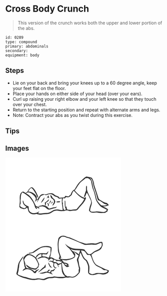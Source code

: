 # Cross Body Crunch
> This version of the crunch works both the upper and lower portion of the abs.

``` 
id: 0289 
type: compound 
primary: abdominals 
secondary:  
equipment: body 
``` 

## Steps

 - Lie on your back and bring your knees up to a 60 degree angle, keep your feet flat on the floor.
 - Place your hands on either side of your head (over your ears).
 - Curl up raising your right elbow and your left knee so that they touch over your chest.
 - Return to the starting position and repeat with alternate arms and legs.
 - Note: Contract your abs as you twist during this exercise.

## Tips


## Images

<svg width="275pt" height="212" viewBox="0 0 275 159" xmlns="http://www.w3.org/2000/svg"><g fill="#FFF"><path d="M0 0h275v159H0V0m178.1 56.16c-6.14 5.13-9.54 12.54-13.78 19.14-5.01 2.12-7.75 7.41-9.29 12.37-2.26.65-3.31 2.82-5.02 4.21-2.66-.04-5.24-.74-7.84-1.22-.64 1.14-1.19 2.33-1.91 3.41-4 .42-8.02.62-12.01 1.06-.74-.9-1.44-1.83-2.11-2.78-2.27-.99-4.65-1.71-6.94-2.66-2.58-1.5-4.39-4.21-7.36-5.02-5.1-.72-10.26.29-14.9 2.43-4.05-.09-8.5-1.78-12.15.69-4.6 3.11-5.72 9.31-10.52 12.25.36-2.66.57-5.36.07-8.02-4.29-6.96-11.97-11.35-20.13-11.71 2.04-3.25 3.96-6.93 7.64-8.59 4.42 3.15 6.71 8.12 9.68 12.48 2.31 3.69 3.16 8.29 6.41 11.37-.06-2.08-.36-4.17-1.24-6.08-2.8-6.48-5.91-13.12-11.2-17.97-1.15-1.19-2.93-1.19-4.47-1.17-3.51 2.75-6.77 6.01-8.44 10.22-1.63.98-3.19 2.05-4.72 3.16-1.94-1.07-3.6-3.09-5.91-3.2-3.59.91-6.03 4.2-6.79 7.69-1.86 5.46-.45 11.21-.92 16.82.01 3.86-1.25 7.71-.79 11.55 1.43 3.41 5.58 3.73 8.63 4.88 3.62 1.37 7.01-1.03 9.68-3.2 2.34 3.44 1.95 8.01 4.64 11.25 4.09 5.1 11.68 5.51 17.51 3.71 4.52 1.34 9.27 2.75 13.98 1.49 6.2-1.57 13.03.3 18.84-2.88 4.15-1.93 7.54-5.59 12.31-5.97 5.85-1.63 11.55 2.39 17.39.43 1.53.34 3.12.53 4.54-.31 2.41-1.31 5.21-.71 7.84-.77 4.06 2.79 8.75.08 13.17.24 2.48-.23 5.21.47 7.46-.91 2.38-.88 3.49-3.25 5.01-5.09 6.24-7.3 13.86-13.97 16.91-23.4-.37-.74-1.11-2.22-1.47-2.96-.52.73-1.04 1.46-1.57 2.19a25.82 25.82 0 0 1-3.57-1.09l-.6-.31c-8.03-3.41-14.14-9.71-19.74-16.19 4.17-4.18 6.31-9.83 10.07-14.34 3.78-6.26 10.61-9.54 15.7-14.55 1.89-.11 3.81-.61 5.71-.26 3.02 1.29 5.54 3.6 7.34 6.33 1.33 6.24 2.09 12.67 4.07 18.75 4.02 8.12 5.23 17.2 7.51 25.88 2.21 6.11 6.9 10.81 10.76 15.9 4.43 3.74 10.27 5.17 15.12 8.25-.79 2.95-3.77 4.63-6.59 5.1-6.71.51-13.36-1.94-20.07-.92-3.18.56-6.42.4-9.63.42-1.07-.79-2.48-1.26-3.21-2.41-.28-6.81 4.05-12.81 4.01-19.57-1.64-11.23-9.82-20.24-11.69-31.4-.45-2.88 1.46-6.62-1.54-8.58-.73 3.74-.88 7.56-.56 11.35-2.1 4.92-3.04 10.26-5.32 15.12 1.08-.04 2.14-.24 3.19-.51 1.05-2.93 2.43-5.72 3.36-8.69.35.07 1.03.22 1.38.3 3.13 5.14 5.44 10.7 8.14 16.06 1.82 3.46 1.68 7.82-.06 11.27-1.92 4.35-2.7 9.09-3.75 13.7.81 2.21 2.84 3.75 4.79 4.93 5.55 2.02 11.38-.95 16.97.62 4.61 1.01 9.35.69 14.03.71 3.39 0 5.74-2.78 8.55-4.25-.37-1.62-.3-3.19 1.36-4.12-3.71-2.99-8.07-4.92-12.26-7.1 4.78-.28 9.77-.78 13.93-3.38-.64-.52-1.28-1.03-1.93-1.53-1.02-1.88-2.57-3.36-4.77-3.64-5.16-1.05-9.43-4.16-13.94-6.66-2.22-1.34-4.09-3.42-4.66-6-2.97-10.07-6.47-19.98-9.72-29.96-.4-5.97-2.29-11.65-5.5-16.7-4.01-1.73-8.36-2.15-12.56-3.18-5.92 2.31-9.75 7.63-14.55 11.52z"/><path d="M200.08 48.18c5.05.86 6.5 6.5 7.7 10.74.79 9.67 5.29 18.43 7.82 27.69 1.45 4.8 1.93 9.94 4.41 14.39 4.65.81 8.46 3.89 12.18 6.59 2.5 2.58 6.22 2.83 9.54 3.53-4.32 3.27-9.89 2.92-14.83 1.55-3.63-4.49-8.35-8.32-10.33-13.92-1.72-5.81-2.51-11.88-4.57-17.59-1.44-4.3-3.49-8.43-4.16-12.95-1.49-7-1.44-15.3-7.76-20.03zM162.4 78.33c7.22 7.58 14.31 16.27 24.74 19.41-2.73 7.72-8.89 13.28-13.95 19.44-1.6 1.72-2.87 3.74-4.63 5.3-3.49.25-7.01.28-10.43 1.1-3.47.89-6.96-.34-10.46-.16-.54-.69-1.07-1.39-1.59-2.09-.23-.84-.7-2.52-.94-3.35l.12-2.28c-.57.24-1.72.73-2.29.97-.78-4.75-.33-9.57-.82-14.35-.36-.07-1.08-.22-1.43-.29.49 7.04-.89 14.65 3.4 20.88-1.51.43-3.02.87-4.53 1.32-.88-2.01-2.41-3.89-2.4-6.17.12-3.85-1.83-7.62-.11-11.39-.39-.06-1.17-.19-1.56-.25-.14-3.5.22-6.97 1.18-10.35 1.43.17 2.85.41 4.29.42 1.27-.72 1.98-2.07 2.92-3.14 3.03.57 6.72 1.25 9.13-1.21 1.82-1.82 4.61-3.07 5.07-5.85.53-3.07 2.23-5.69 4.29-7.96zM49.09 84.4c3.91-3.64 9.63-2.01 13.39 1 3.81 2.79 7.62 6.04 9.46 10.51 1.4 3.19-1.1 6.07-2.03 8.98 1.16-1.04 2.26-2.14 3.34-3.27 1.19-.51 3.57-1.53 4.77-2.04-1.36 1.98-2.5 4.12-2.94 6.51 3.68-4.57 5.4-10.4 9.12-14.94 2.49-2.07 5.86-2.49 8.73-3.82 4.12 3.6 8.46-1.46 13.01-.77 4.26-.53 7.5 2.47 10.67 4.77 2.89 1.49 6.65 1.47 8.83 4.22 2.11 2.98 6.07.98 9.05 1.1-1.66 9.08.94 18.15 1.77 27.17-4.42 1.36-8.73-1.08-13.18-.96-3.87.21-7.98.65-11.23 2.96-4.16 2.77-8.7 5.45-13.89 5.3-6.84-.31-13.58 2.49-20.36.58 1.03-1.57 2.05-3.14 3.04-4.73-4.6 3.91-10.84 5.42-16.76 4.35-2.29-1.4-5.32-2.11-6.52-4.77-2.23-3.2-1.8-7.23-2.19-10.91-3.43-1.17-6.8-2.81-9.45-5.33-2.04-2.61-2.5-6.05-3.74-9.05-1.46 2.17-.32 4.68.38 6.89 1.18 3.81 4.71 6.07 7.69 8.39-1.61 1.21-2.99 3.18-5.12 3.38-4.21-1.22-10.03-2.26-10.29-7.74 3.82-4.03 0-9.31 1.86-13.85.29-5.49-.06-11.73 3.95-16.09 6.22 2.84 11.5 7.35 16.88 11.5 5.3 6.24 10.3 13.15 12.36 21.21.73 3.02 2.28 6.51 5.86 6.76-.63-1.62-1.32-3.21-2.02-4.8 2.17 1.32 4.17 3.58 6.9 3.45l.42-1.56c-2.22-2.33-5.36-3.07-8.21-4.28-4.06-7.8-7.6-16.11-13.73-22.58-2.62-3.28-6.48-5.12-9.82-7.54m57.51 4.75c.79 2.7 1.01 6.21 3.75 7.75 1.9 1.29 4.39 2.49 4.7 5.06 2.04 4.56-3.15 7.65-3.2 11.99 3.47-2.26 5.67-5.86 6.73-9.81-.65-1.85-1.38-3.68-2.16-5.48-2.09-1.55-4.57-2.98-5.43-5.6-.7-2.04-2-4-4.39-3.91m-9.03 8.1c1.02-1.04 2.05-2.08 3.09-3.1 1.05.82 2.12 1.62 3.21 2.39-.48-2.47-1.01-4.94-1.67-7.38-1.74 2.58-2.89 5.5-4.63 8.09m-12.89 10.23c3.72-3.58 8.04-7.79 8.16-13.31-3.18 4.1-6.69 8.24-8.16 13.31m18.58-8.84c-2.92 3.16-6.08 6.1-9.85 8.23.95 2.21.93 4.55.44 6.87-2.24-.47-4.55-1.51-6.85-.73-3.13.9-6.72.84-9.32 3.05 4.48.73 9.03-1.58 13.38.19 4.88.61 7.1 6.1 11.85 6.93 5.28-.09 9.89-3.23 15.12-3.57 2.18.07 3.22-2.01 4.32-3.52-1.43.48-2.73 1.44-4.27 1.57-4.94-.03-9.38 2.52-14.25 3.07-1.78-1.46-3.55-2.97-4.95-4.81-1.46-.71-2.95-1.37-4.46-1.99 2-1.8 2.05-4.44 1.96-6.92 2.77-2.04 7.58-4.29 6.88-8.37m.59 10.85c2.04-1.82 3.23-4.3 4.59-6.62l-1.19-1.39c-1.3 2.59-2.59 5.21-3.4 8.01m16.66-4.48c1.4.6 2.86 1.36 4.45 1.01 1.93-.37 4.87.29 5.21-2.35-3.27-.14-6.69-.26-9.66 1.34m-12.23 4.34c1.2-.82 2.37-1.67 3.54-2.53-.13-1.02-.26-2.04-.4-3.06-1 1.89-2.07 3.74-3.14 5.59m-8.72-1.31c1.54 2.43 2.43 5.11 1.21 7.9 1.01-1.2 2.63-2.18 2.46-3.98-.3-1.63-1.2-3.07-1.89-4.56-.44.16-1.34.48-1.78.64z"/></g><g fill="#333"><path d="M178.1 56.16c4.8-3.89 8.63-9.21 14.55-11.52 4.2 1.03 8.55 1.45 12.56 3.18 3.21 5.05 5.1 10.73 5.5 16.7 3.25 9.98 6.75 19.89 9.72 29.96.57 2.58 2.44 4.66 4.66 6 4.51 2.5 8.78 5.61 13.94 6.66 2.2.28 3.75 1.76 4.77 3.64.65.5 1.29 1.01 1.93 1.53-4.16 2.6-9.15 3.1-13.93 3.38 4.19 2.18 8.55 4.11 12.26 7.1-1.66.93-1.73 2.5-1.36 4.12-2.81 1.47-5.16 4.25-8.55 4.25-4.68-.02-9.42.3-14.03-.71-5.59-1.57-11.42 1.4-16.97-.62-1.95-1.18-3.98-2.72-4.79-4.93 1.05-4.61 1.83-9.35 3.75-13.7 1.74-3.45 1.88-7.81.06-11.27-2.7-5.36-5.01-10.92-8.14-16.06-.35-.08-1.03-.23-1.38-.3-.93 2.97-2.31 5.76-3.36 8.69-1.05.27-2.11.47-3.19.51 2.28-4.86 3.22-10.2 5.32-15.12-.32-3.79-.17-7.61.56-11.35 3 1.96 1.09 5.7 1.54 8.58 1.87 11.16 10.05 20.17 11.69 31.4.04 6.76-4.29 12.76-4.01 19.57.73 1.15 2.14 1.62 3.21 2.41 3.21-.02 6.45.14 9.63-.42 6.71-1.02 13.36 1.43 20.07.92 2.82-.47 5.8-2.15 6.59-5.1-4.85-3.08-10.69-4.51-15.12-8.25-3.86-5.09-8.55-9.79-10.76-15.9-2.28-8.68-3.49-17.76-7.51-25.88-1.98-6.08-2.74-12.51-4.07-18.75-1.8-2.73-4.32-5.04-7.34-6.33-1.9-.35-3.82.15-5.71.26-5.09 5.01-11.92 8.29-15.7 14.55-3.76 4.51-5.9 10.16-10.07 14.34 5.6 6.48 11.71 12.78 19.74 16.19l.6.31c1.16.45 2.35.81 3.57 1.09.53-.73 1.05-1.46 1.57-2.19.36.74 1.1 2.22 1.47 2.96-3.05 9.43-10.67 16.1-16.91 23.4-1.52 1.84-2.63 4.21-5.01 5.09-2.25 1.38-4.98.68-7.46.91-4.42-.16-9.11 2.55-13.17-.24-2.63.06-5.43-.54-7.84.77-1.42.84-3.01.65-4.54.31-5.84 1.96-11.54-2.06-17.39-.43-4.77.38-8.16 4.04-12.31 5.97-5.81 3.18-12.64 1.31-18.84 2.88-4.71 1.26-9.46-.15-13.98-1.49-5.83 1.8-13.42 1.39-17.51-3.71-2.69-3.24-2.3-7.81-4.64-11.25-2.67 2.17-6.06 4.57-9.68 3.2-3.05-1.15-7.2-1.47-8.63-4.88-.46-3.84.8-7.69.79-11.55.47-5.61-.94-11.36.92-16.82.76-3.49 3.2-6.78 6.79-7.69 2.31.11 3.97 2.13 5.91 3.2 1.53-1.11 3.09-2.18 4.72-3.16 1.67-4.21 4.93-7.47 8.44-10.22 1.54-.02 3.32-.02 4.47 1.17 5.29 4.85 8.4 11.49 11.2 17.97.88 1.91 1.18 4 1.24 6.08-3.25-3.08-4.1-7.68-6.41-11.37-2.97-4.36-5.26-9.33-9.68-12.48-3.68 1.66-5.6 5.34-7.64 8.59 8.16.36 15.84 4.75 20.13 11.71.5 2.66.29 5.36-.07 8.02 4.8-2.94 5.92-9.14 10.52-12.25 3.65-2.47 8.1-.78 12.15-.69 4.64-2.14 9.8-3.15 14.9-2.43 2.97.81 4.78 3.52 7.36 5.02 2.29.95 4.67 1.67 6.94 2.66.67.95 1.37 1.88 2.11 2.78 3.99-.44 8.01-.64 12.01-1.06.72-1.08 1.27-2.27 1.91-3.41 2.6.48 5.18 1.18 7.84 1.22 1.71-1.39 2.76-3.56 5.02-4.21 1.54-4.96 4.28-10.25 9.29-12.37 4.24-6.6 7.64-14.01 13.78-19.14m21.98-7.98c6.32 4.73 6.27 13.03 7.76 20.03.67 4.52 2.72 8.65 4.16 12.95 2.06 5.71 2.85 11.78 4.57 17.59 1.98 5.6 6.7 9.43 10.33 13.92 4.94 1.37 10.51 1.72 14.83-1.55-3.32-.7-7.04-.95-9.54-3.53-3.72-2.7-7.53-5.78-12.18-6.59-2.48-4.45-2.96-9.59-4.41-14.39-2.53-9.26-7.03-18.02-7.82-27.69-1.2-4.24-2.65-9.88-7.7-10.74M162.4 78.33c-2.06 2.27-3.76 4.89-4.29 7.96-.46 2.78-3.25 4.03-5.07 5.85-2.41 2.46-6.1 1.78-9.13 1.21-.94 1.07-1.65 2.42-2.92 3.14-1.44-.01-2.86-.25-4.29-.42-.96 3.38-1.32 6.85-1.18 10.35.39.06 1.17.19 1.56.25-1.72 3.77.23 7.54.11 11.39-.01 2.28 1.52 4.16 2.4 6.17 1.51-.45 3.02-.89 4.53-1.32-4.29-6.23-2.91-13.84-3.4-20.88.35.07 1.07.22 1.43.29.49 4.78.04 9.6.82 14.35.57-.24 1.72-.73 2.29-.97l-.12 2.28c.24.83.71 2.51.94 3.35.52.7 1.05 1.4 1.59 2.09 3.5-.18 6.99 1.05 10.46.16 3.42-.82 6.94-.85 10.43-1.1 1.76-1.56 3.03-3.58 4.63-5.3 5.06-6.16 11.22-11.72 13.95-19.44-10.43-3.14-17.52-11.83-24.74-19.41M49.09 84.4c3.34 2.42 7.2 4.26 9.82 7.54 6.13 6.47 9.67 14.78 13.73 22.58 2.85 1.21 5.99 1.95 8.21 4.28l-.42 1.56c-2.73.13-4.73-2.13-6.9-3.45.7 1.59 1.39 3.18 2.02 4.8-3.58-.25-5.13-3.74-5.86-6.76-2.06-8.06-7.06-14.97-12.36-21.21-5.38-4.15-10.66-8.66-16.88-11.5-4.01 4.36-3.66 10.6-3.95 16.09-1.86 4.54 1.96 9.82-1.86 13.85.26 5.48 6.08 6.52 10.29 7.74 2.13-.2 3.51-2.17 5.12-3.38-2.98-2.32-6.51-4.58-7.69-8.39-.7-2.21-1.84-4.72-.38-6.89 1.24 3 1.7 6.44 3.74 9.05 2.65 2.52 6.02 4.16 9.45 5.33.39 3.68-.04 7.71 2.19 10.91 1.2 2.66 4.23 3.37 6.52 4.77 5.92 1.07 12.16-.44 16.76-4.35-.99 1.59-2.01 3.16-3.04 4.73 6.78 1.91 13.52-.89 20.36-.58 5.19.15 9.73-2.53 13.89-5.3 3.25-2.31 7.36-2.75 11.23-2.96 4.45-.12 8.76 2.32 13.18.96-.83-9.02-3.43-18.09-1.77-27.17-2.98-.12-6.94 1.88-9.05-1.1-2.18-2.75-5.94-2.73-8.83-4.22-3.17-2.3-6.41-5.3-10.67-4.77-4.55-.69-8.89 4.37-13.01.77-2.87 1.33-6.24 1.75-8.73 3.82-3.72 4.54-5.44 10.37-9.12 14.94.44-2.39 1.58-4.53 2.94-6.51-1.2.51-3.58 1.53-4.77 2.04a60.573 60.573 0 0 1-3.34 3.27c.93-2.91 3.43-5.79 2.03-8.98-1.84-4.47-5.65-7.72-9.46-10.51-3.76-3.01-9.48-4.64-13.39-1z"/><path d="M106.6 89.15c2.39-.09 3.69 1.87 4.39 3.91.86 2.62 3.34 4.05 5.43 5.6.78 1.8 1.51 3.63 2.16 5.48-1.06 3.95-3.26 7.55-6.73 9.81.05-4.34 5.24-7.43 3.2-11.99-.31-2.57-2.8-3.77-4.7-5.06-2.74-1.54-2.96-5.05-3.75-7.75zM97.57 97.25c1.74-2.59 2.89-5.51 4.63-8.09.66 2.44 1.19 4.91 1.67 7.38a83.44 83.44 0 0 1-3.21-2.39c-1.04 1.02-2.07 2.06-3.09 3.1zM84.68 107.48c1.47-5.07 4.98-9.21 8.16-13.31-.12 5.52-4.44 9.73-8.16 13.31z"/><path d="M103.26 98.64c.7 4.08-4.11 6.33-6.88 8.37.09 2.48.04 5.12-1.96 6.92 1.51.62 3 1.28 4.46 1.99 1.4 1.84 3.17 3.35 4.95 4.81 4.87-.55 9.31-3.1 14.25-3.07 1.54-.13 2.84-1.09 4.27-1.57-1.1 1.51-2.14 3.59-4.32 3.52-5.23.34-9.84 3.48-15.12 3.57-4.75-.83-6.97-6.32-11.85-6.93-4.35-1.77-8.9.54-13.38-.19 2.6-2.21 6.19-2.15 9.32-3.05 2.3-.78 4.61.26 6.85.73.49-2.32.51-4.66-.44-6.87 3.77-2.13 6.93-5.07 9.85-8.23z"/><path d="M103.85 109.49c.81-2.8 2.1-5.42 3.4-8.01l1.19 1.39c-1.36 2.32-2.55 4.8-4.59 6.62zM120.51 105.01c2.97-1.6 6.39-1.48 9.66-1.34-.34 2.64-3.28 1.98-5.21 2.35-1.59.35-3.05-.41-4.45-1.01zM108.28 109.35c1.07-1.85 2.14-3.7 3.14-5.59.14 1.02.27 2.04.4 3.06-1.17.86-2.34 1.71-3.54 2.53zM99.56 108.04c.44-.16 1.34-.48 1.78-.64.69 1.49 1.59 2.93 1.89 4.56.17 1.8-1.45 2.78-2.46 3.98 1.22-2.79.33-5.47-1.21-7.9z"/></g></svg>
<svg width="275pt" height="212" viewBox="0 0 275 159" xmlns="http://www.w3.org/2000/svg"><g fill="#FFF"><path d="M0 0h275v159H0V0m128.39 29.37c-3.31 2.22-2.76 6.46-3.58 9.86-1.57 6.9-.02 13.95.01 20.92-.03 5.25 3.12 9.77 3.88 14.83-.76 1.88-1.45 3.79-1.91 5.77.69-.03 2.08-.11 2.77-.15-.64.17-1.92.51-2.56.67 1.84.73 3.64 1.63 4.96 3.13-.47-.16-1.42-.5-1.9-.66-4.6.57-8.86-.77-13.14-2.21-3.05-2.67-6.72-4.66-10.91-4.31 1.16-2.65 1.55-5.53 2.04-8.36.8-4.98 2.1-9.96 1.53-15.04-6.56-4.68-15.35-3.47-22.76-1.83-7.61 2.62-14.1 7.59-20.67 12.1-3.14 2.22-7.17 2.09-10.79 2.8.53.65 1.05 1.3 1.58 1.95 3.44-1.06 7.06-1.45 10.45-2.61 5.59-3.63 10.83-7.82 16.67-11.05 7.4-2.99 15.65-2.9 23.15-.33.15 3.35-.18 6.69-.03 10.04.19 4.56-2.35 8.53-3.45 12.82-.77.18-1.54.38-2.3.6-3.58-2.71-8.01-3.27-12.36-2.96l-1.96-2.48c.48-1.04 1-2.05 1.58-3.03 3.32.3 6.65.55 9.99.44 1.83-2.19 3-4.82 3.62-7.6-1.81 1.65-3.1 3.94-5.28 5.12-5.3.19-10.69-1.05-15.91.45-3.01.75-5.04 3.27-7.21 5.29-.5 1.41-1.08 2.79-1.67 4.17-4.74-4.04-10.29-7.77-16.75-7.91-.46-.41-.93-.82-1.39-1.23-1.78 1.25-3.66 2.35-5.59 3.35-2.64 2.11-5.05 4.64-5.96 7.99.93 6.06 2.06 12.09 2.91 18.16.13 1.83 1.19 3.37 1.94 4.99-2.97 1.24-5.52 3.32-6.64 6.41 3.73-1.37 6.98-4.47 11.2-4.13 6.18.31 12.33 3.49 15.81 8.66.87.31 1.74.63 2.61.94l2-.64c1.26-4.29 5.45-5.96 8.26-9.01-4.19.98-8.43 2.6-11.24 6.03-4.84-5.29-11.77-7.89-18.78-8.59-2.4-3.03-3.58-6.63-3.13-10.52-1.08-2.77-1.62-5.73-2.99-8.39 1.76-5.01 4.93-10.17 10.37-11.64 5.02-.86 9.15 2.5 13.14 4.96 3.74 2.41 5.23 6.75 7.5 10.36 1.23 1.98 2.18 4.16 2.51 6.49.8 3.48-1.74 6.78-4.48 8.63-2.79 2.23-6.48.43-9.59.04-5.88-1.04-9.96-5.75-15.12-8.33 1.42 4.77 5.51 7.73 9.81 9.75 4.87.58 9.55 3.54 14.55 2.02 1.42-2.07 3.34-3.67 5.21-5.3.59-2.29 1.18-4.58 1.92-6.82-2.21-5.36-4.57-10.65-7.18-15.82 3.51-3.69 6.77-8.81 12.6-8.31-.04 1.9-.06 3.8.03 5.7-3.95 1-7.53 3.07-10.46 5.87 4.09.06 7.36-2.93 11.36-3.39 3.63-.51 7.75-.96 10.91 1.3 1.81 1.34 4.07 1.44 6.22 1.54-1.6.71-2.79 1.91-2.51 3.88 2.51-1.18 4.65-2.92 6.69-4.75 2.2-.06 3.81 1.58 5.55 2.64-.4 1.05-1.21 3.14-1.62 4.19-2.92-1.72-6.84-2.04-9.07.92 4.17-1.33 8.65.01 11.4 3.4-.08 2.46-.71 4.9-.49 7.37 1.08 2.28 3.25 3.75 5.27 5.13 1.06-.75 2.13-1.51 3.19-2.27l-3.06.48c-1.15-1.23-2.3-2.46-3.44-3.69-.19-2.15-.3-4.3-.39-6.45 1.75.06 3.66-1.02 5.35-.29 1.25 1.38 2.32 2.92 3.56 4.32.29 1.97 1.01 3.87 2.92 4.81-.65-1.54-1.37-3.05-2.06-4.57 2.5-1.11 4.97-2.26 7.48-3.33.94 5.44.75 10.99 1.57 16.44.69 5.45 3.77 10.39 8.25 13.54-1.18.32-2.35.69-3.54.96-7.61.4-15.31.35-22.86-.92-3.25.96-6.58 1.59-9.99 1.46-5.35-.21-10.06 2.61-14.85 4.49-5.69.17-11.28-2.2-16.99-.95-7.44 1.63-15.13.02-22.18-2.5-3.75-1.3-7.8-1.43-11.5-2.9-3.79-1.61-8.07-2.18-11.21-5.07.43-2.17.95-4.33 1.65-6.43 1.06-2.73.46-5.74 1.31-8.52 1.24-4.22.28-8.87 2.32-12.88 2.59-5.04 6.38-9.37 8.8-14.5-4.42 2.85-6.63 7.83-9.62 11.96-5.33 7.8-3.7 17.77-6.86 26.32-.69 1.98-.91 4.84 1.38 5.84 5.93 4.01 12.71 6.68 19.66 8.3 6.77 2.3 13.85 3.87 21.04 3.82 3.69-.27 7.25-1.53 10.97-1.54 4.34.5 8.66 2.15 13.07 1.43 4.38-1.28 8.21-4.61 13.01-4.31 3.7.19 7.38-.24 10.93-1.32 8.81.84 18.19 2.84 26.73-.32 4.85 1.26 9.7-1.3 14.45.37 8.02.52 13.67-6.24 18.19-11.93 1.33-3.63.94-7.6 1.05-11.39-2.01-3.74-2.55-8.06-2.98-12.22-.34-2.91-1.79-5.8-.88-8.74.77-2.63 1.51-5.35 3.13-7.61l-.44-2.07c.8-1.83 1.56-3.67 2.53-5.41 1.86 5.26 4.06 10.43 7.29 15.01 1.88 2.33 5 3.53 6.29 6.36 1.11 2.29 2.1 4.65 3.02 7.03 2.25 5.63.67 11.74 1.1 17.61-.1 3.18 2.8 5.74 5.64 6.63 5.78 1.45 11.66-.27 17.23-1.8 5.29-1.49 10.4 2.22 15.66.92 3.18-.34 5.71-2.43 8.55-3.68.94-1.69 1.75-3.44 2.44-5.24-3.56-2.1-7.85-2.37-11.35-4.58-6-3.44-12.6-5.72-18.52-9.26-7.23-5.87-9.04-15.54-11.95-23.9 3.58-2.25 6.33-5.9 10.53-7.09 4.87-2.12 10.57-3.81 13.48-8.65.76-2.87 3.05-5.34 2.71-8.45-.27-2.1.13-4.79-1.83-6.21-6.47-.88-11.74 5.16-18.26 3.71-5.55-.8-11.13-.01-16.65.62-4.58.75-8.67-1.94-13.01-2.9-8.1-2.2-15.29-6.61-23.06-9.63-4.65-2.93-10.4-2.79-15.16-5.4-4.83-1.8-10.61-1.57-14.46 2.21m-22.78 70.09c1.11 2.26 3.68 2.41 5.86 2.14-4.95-2.31-6.34-7.77-9.07-12.05-1.17 3.72 2.02 6.64 3.21 9.91m-13.42.3c-3.88 2.13-6.53 5.75-9.89 8.53a37.926 37.926 0 0 0-4.64 4.84c6.8-3.3 11.92-9.18 18.59-12.71-1.58-2.03-.46-4.35-.06-6.56-1.86 1.56-3.44 3.49-4 5.9m16.27 8.12c-.95 1.66-1.6 3.46-2.11 5.3-1.78-.6-3.57-1.14-5.37-1.67 1.73-1.23 3.43-2.49 5.1-3.79-.53-.35-1.6-1.05-2.14-1.41-2.18 1.08-3.46 3.39-4.97 5.23-3.11-.39-6.08.71-9.04 1.49-3.06.72-6.15 1.32-9.18 2.14 5.14 1.6 10.61.43 15.52-1.39 6-1.1 10.99 2.87 16.48 4.35-1.22-1.43-2.61-2.69-4-3.95.42-1.48.72-2.98 1.09-4.47l3.19.92c2.02-1.85 4.74-3.48 4.88-6.55-3.03 1.68-5.58 4.79-9.45 3.8z"/><path d="M134.23 28.37c2.85-.27 5.89-.18 8.51 1.11 3.9 2.01 8.4 2.28 12.32 4.27 11.22 3.98 21.92 9.3 32.9 13.91 6.36.72 12.69-.93 19.07-.41 3.51.06 7.26.84 10.57-.75 3.22-1.44 6.55-2.61 9.91-3.7 2.03 3.23 1.54 7.21-.63 10.24-1.95 1.7-3.23 4.2-5.69 5.28-3.74 1.94-7.86 3.12-11.29 5.63-3.07 1.89-5.31 5.45-9.2 5.72-1.96-.07-4.31-.06-5.7-1.68-2.59-3.01-5.4-5.87-7.58-9.21-10.7-2.85-22.3.06-32.59-4.59-4.85-2.17-9.24-5.33-13.1-8.96 2.61 4.3 5.76 8.31 9.94 11.17 4.78 5.6 9.09 11.6 12.51 18.15-4.73 5.53-12.52 6.18-19.27 7.17-4.16.07-8.34.02-12.48-.45-1.31-.74-2.07-2.14-3.08-3.21.85.28 2.55.85 3.41 1.13-1.22-4.84-3.33-9.37-4.78-14.13-1.89-9.49-2.86-19.49-.34-28.97.71-3.52 3.9-5.72 6.59-7.72z"/><path d="M154.9 57.31c6.78 4.24 15.09 2.58 22.64 3.63-1.39 3.06-2.18 6.34-3.04 9.57-3.9-3.53-8.5-6.68-13.86-7.32-2.15-1.72-4.18-3.6-5.74-5.88zM179.4 61.3c3.39-.44 6.74.65 9.51 2.58 2.09 2.27 3.47 5.09 5.36 7.53 2.1.12 4.2.2 6.3.25 3 2.47 3.73 6.44 5.17 9.84 2.37 6.53 5.69 13.39 11.94 16.99 4.01 2.29 8.72 3.38 12.25 6.5 1.95 1.72 4.33 3.13 7.05 2.76 2.29-.37 4.17.97 5.85 2.32-1.99 3.47-6.22 3.79-9.69 4.79-5.02.44-10.07-.66-15.12-.25-4.56-.24-8.43 3.48-13.03 2.54-2.42-.2-4.28-1.88-6.25-3.1.23-5.38 1.06-10.79.36-16.17-1.19-4.79-3.15-9.41-5.72-13.63-8.17-4.89-10.88-14.58-13.98-22.95z"/><path d="M162.32 64.32c4.63 1.9 7.17 6.53 11.64 8.69-1.4 4.07-5.13 7.96-3.78 12.52 2.12 5.94 3.01 12.21 4.66 18.29-1.09 2.94-1.06 6.06-.53 9.11-4.31 4.72-8.98 11.17-16.16 10.59-3.65-1.04-7.39-1.48-11.18-.91-1.76-1.49-3.98-2.37-5.57-4.04-2.59-4.39-4.91-9.02-5.62-14.13-.35-4.77-1.73-9.39-2.06-14.16 2.71.69 5.44 1.98 5.99 5.01 1.94 1.89 3.68 4.2 6.32 5.15 1.35-.17 2.67-.55 3.99-.86.69-.77 1.39-1.54 2.1-2.3l-2.55.56c.01-1.11.05-3.33.06-4.44-3.11-2.41-7.02-3.41-10.83-4.03-1.39-2.29-3.14-4.31-4.94-6.28 4.34.83 8.79 2.48 13.18.91 1.62-.34 3.26-.56 4.87-.96 4.76-1.42 9.83-2.93 13.26-6.77.25-2.3.7-4.61.42-6.93-.89-1.8-2.21-3.34-3.27-5.02z"/><path d="M114.28 83.09c3.14-.27 5.92.77 7.27 3.73l2.43-1.05c2.85.53 5.88.43 8.47 1.94.73-.16 2.17-.48 2.89-.64-1.1 1.34-2.29 2.6-3.47 3.88-2.19.55-4.36 1.18-6.56 1.7-2.38-3.77-6.8-4.49-10.91-3.97-.07-1.86-.06-3.73-.12-5.59zM140.38 91.97c2.66 1.03 6.2 1.33 6.92 4.66-2.13-.47-4.17-1.22-6.18-2.06-.25-.87-.5-1.74-.74-2.6z"/></g><g fill="#333"><path d="M128.39 29.37c3.85-3.78 9.63-4.01 14.46-2.21 4.76 2.61 10.51 2.47 15.16 5.4 7.77 3.02 14.96 7.43 23.06 9.63 4.34.96 8.43 3.65 13.01 2.9 5.52-.63 11.1-1.42 16.65-.62 6.52 1.45 11.79-4.59 18.26-3.71 1.96 1.42 1.56 4.11 1.83 6.21.34 3.11-1.95 5.58-2.71 8.45-2.91 4.84-8.61 6.53-13.48 8.65-4.2 1.19-6.95 4.84-10.53 7.09 2.91 8.36 4.72 18.03 11.95 23.9 5.92 3.54 12.52 5.82 18.52 9.26 3.5 2.21 7.79 2.48 11.35 4.58-.69 1.8-1.5 3.55-2.44 5.24-2.84 1.25-5.37 3.34-8.55 3.68-5.26 1.3-10.37-2.41-15.66-.92-5.57 1.53-11.45 3.25-17.23 1.8-2.84-.89-5.74-3.45-5.64-6.63-.43-5.87 1.15-11.98-1.1-17.61-.92-2.38-1.91-4.74-3.02-7.03-1.29-2.83-4.41-4.03-6.29-6.36-3.23-4.58-5.43-9.75-7.29-15.01-.97 1.74-1.73 3.58-2.53 5.41l.44 2.07c-1.62 2.26-2.36 4.98-3.13 7.61-.91 2.94.54 5.83.88 8.74.43 4.16.97 8.48 2.98 12.22-.11 3.79.28 7.76-1.05 11.39-4.52 5.69-10.17 12.45-18.19 11.93-4.75-1.67-9.6.89-14.45-.37-8.54 3.16-17.92 1.16-26.73.32a31.833 31.833 0 0 1-10.93 1.32c-4.8-.3-8.63 3.03-13.01 4.31-4.41.72-8.73-.93-13.07-1.43-3.72.01-7.28 1.27-10.97 1.54-7.19.05-14.27-1.52-21.04-3.82-6.95-1.62-13.73-4.29-19.66-8.3-2.29-1-2.07-3.86-1.38-5.84 3.16-8.55 1.53-18.52 6.86-26.32 2.99-4.13 5.2-9.11 9.62-11.96-2.42 5.13-6.21 9.46-8.8 14.5-2.04 4.01-1.08 8.66-2.32 12.88-.85 2.78-.25 5.79-1.31 8.52-.7 2.1-1.22 4.26-1.65 6.43 3.14 2.89 7.42 3.46 11.21 5.07 3.7 1.47 7.75 1.6 11.5 2.9 7.05 2.52 14.74 4.13 22.18 2.5 5.71-1.25 11.3 1.12 16.99.95 4.79-1.88 9.5-4.7 14.85-4.49 3.41.13 6.74-.5 9.99-1.46 7.55 1.27 15.25 1.32 22.86.92 1.19-.27 2.36-.64 3.54-.96-4.48-3.15-7.56-8.09-8.25-13.54-.82-5.45-.63-11-1.57-16.44-2.51 1.07-4.98 2.22-7.48 3.33.69 1.52 1.41 3.03 2.06 4.57-1.91-.94-2.63-2.84-2.92-4.81-1.24-1.4-2.31-2.94-3.56-4.32-1.69-.73-3.6.35-5.35.29.09 2.15.2 4.3.39 6.45 1.14 1.23 2.29 2.46 3.44 3.69l3.06-.48c-1.06.76-2.13 1.52-3.19 2.27-2.02-1.38-4.19-2.85-5.27-5.13-.22-2.47.41-4.91.49-7.37a10.495 10.495 0 0 0-11.4-3.4c2.23-2.96 6.15-2.64 9.07-.92.41-1.05 1.22-3.14 1.62-4.19-1.74-1.06-3.35-2.7-5.55-2.64-2.04 1.83-4.18 3.57-6.69 4.75-.28-1.97.91-3.17 2.51-3.88-2.15-.1-4.41-.2-6.22-1.54-3.16-2.26-7.28-1.81-10.91-1.3-4 .46-7.27 3.45-11.36 3.39 2.93-2.8 6.51-4.87 10.46-5.87-.09-1.9-.07-3.8-.03-5.7-5.83-.5-9.09 4.62-12.6 8.31 2.61 5.17 4.97 10.46 7.18 15.82-.74 2.24-1.33 4.53-1.92 6.82-1.87 1.63-3.79 3.23-5.21 5.3-5 1.52-9.68-1.44-14.55-2.02-4.3-2.02-8.39-4.98-9.81-9.75 5.16 2.58 9.24 7.29 15.12 8.33 3.11.39 6.8 2.19 9.59-.04 2.74-1.85 5.28-5.15 4.48-8.63-.33-2.33-1.28-4.51-2.51-6.49-2.27-3.61-3.76-7.95-7.5-10.36-3.99-2.46-8.12-5.82-13.14-4.96-5.44 1.47-8.61 6.63-10.37 11.64 1.37 2.66 1.91 5.62 2.99 8.39-.45 3.89.73 7.49 3.13 10.52 7.01.7 13.94 3.3 18.78 8.59 2.81-3.43 7.05-5.05 11.24-6.03-2.81 3.05-7 4.72-8.26 9.01l-2 .64c-.87-.31-1.74-.63-2.61-.94-3.48-5.17-9.63-8.35-15.81-8.66-4.22-.34-7.47 2.76-11.2 4.13 1.12-3.09 3.67-5.17 6.64-6.41-.75-1.62-1.81-3.16-1.94-4.99-.85-6.07-1.98-12.1-2.91-18.16.91-3.35 3.32-5.88 5.96-7.99 1.93-1 3.81-2.1 5.59-3.35.46.41.93.82 1.39 1.23 6.46.14 12.01 3.87 16.75 7.91.59-1.38 1.17-2.76 1.67-4.17 2.17-2.02 4.2-4.54 7.21-5.29 5.22-1.5 10.61-.26 15.91-.45 2.18-1.18 3.47-3.47 5.28-5.12-.62 2.78-1.79 5.41-3.62 7.6-3.34.11-6.67-.14-9.99-.44-.58.98-1.1 1.99-1.58 3.03l1.96 2.48c4.35-.31 8.78.25 12.36 2.96.76-.22 1.53-.42 2.3-.6 1.1-4.29 3.64-8.26 3.45-12.82-.15-3.35.18-6.69.03-10.04-7.5-2.57-15.75-2.66-23.15.33-5.84 3.23-11.08 7.42-16.67 11.05-3.39 1.16-7.01 1.55-10.45 2.61-.53-.65-1.05-1.3-1.58-1.95 3.62-.71 7.65-.58 10.79-2.8 6.57-4.51 13.06-9.48 20.67-12.1 7.41-1.64 16.2-2.85 22.76 1.83.57 5.08-.73 10.06-1.53 15.04-.49 2.83-.88 5.71-2.04 8.36 4.19-.35 7.86 1.64 10.91 4.31 4.28 1.44 8.54 2.78 13.14 2.21.48.16 1.43.5 1.9.66-1.32-1.5-3.12-2.4-4.96-3.13.64-.16 1.92-.5 2.56-.67-.69.04-2.08.12-2.77.15.46-1.98 1.15-3.89 1.91-5.77-.76-5.06-3.91-9.58-3.88-14.83-.03-6.97-1.58-14.02-.01-20.92.82-3.4.27-7.64 3.58-9.86m5.84-1c-2.69 2-5.88 4.2-6.59 7.72-2.52 9.48-1.55 19.48.34 28.97 1.45 4.76 3.56 9.29 4.78 14.13-.86-.28-2.56-.85-3.41-1.13 1.01 1.07 1.77 2.47 3.08 3.21 4.14.47 8.32.52 12.48.45 6.75-.99 14.54-1.64 19.27-7.17C160.76 68 156.45 62 151.67 56.4c-4.18-2.86-7.33-6.87-9.94-11.17 3.86 3.63 8.25 6.79 13.1 8.96 10.29 4.65 21.89 1.74 32.59 4.59 2.18 3.34 4.99 6.2 7.58 9.21 1.39 1.62 3.74 1.61 5.7 1.68 3.89-.27 6.13-3.83 9.2-5.72 3.43-2.51 7.55-3.69 11.29-5.63 2.46-1.08 3.74-3.58 5.69-5.28 2.17-3.03 2.66-7.01.63-10.24-3.36 1.09-6.69 2.26-9.91 3.7-3.31 1.59-7.06.81-10.57.75-6.38-.52-12.71 1.13-19.07.41-10.98-4.61-21.68-9.93-32.9-13.91-3.92-1.99-8.42-2.26-12.32-4.27-2.62-1.29-5.66-1.38-8.51-1.11m20.67 28.94c1.56 2.28 3.59 4.16 5.74 5.88 5.36.64 9.96 3.79 13.86 7.32.86-3.23 1.65-6.51 3.04-9.57-7.55-1.05-15.86.61-22.64-3.63m24.5 3.99c3.1 8.37 5.81 18.06 13.98 22.95 2.57 4.22 4.53 8.84 5.72 13.63.7 5.38-.13 10.79-.36 16.17 1.97 1.22 3.83 2.9 6.25 3.1 4.6.94 8.47-2.78 13.03-2.54 5.05-.41 10.1.69 15.12.25 3.47-1 7.7-1.32 9.69-4.79-1.68-1.35-3.56-2.69-5.85-2.32-2.72.37-5.1-1.04-7.05-2.76-3.53-3.12-8.24-4.21-12.25-6.5-6.25-3.6-9.57-10.46-11.94-16.99-1.44-3.4-2.17-7.37-5.17-9.84-2.1-.05-4.2-.13-6.3-.25-1.89-2.44-3.27-5.26-5.36-7.53-2.77-1.93-6.12-3.02-9.51-2.58m-17.08 3.02c1.06 1.68 2.38 3.22 3.27 5.02.28 2.32-.17 4.63-.42 6.93-3.43 3.84-8.5 5.35-13.26 6.77-1.61.4-3.25.62-4.87.96-4.39 1.57-8.84-.08-13.18-.91 1.8 1.97 3.55 3.99 4.94 6.28 3.81.62 7.72 1.62 10.83 4.03-.01 1.11-.05 3.33-.06 4.44l2.55-.56c-.71.76-1.41 1.53-2.1 2.3-1.32.31-2.64.69-3.99.86-2.64-.95-4.38-3.26-6.32-5.15-.55-3.03-3.28-4.32-5.99-5.01.33 4.77 1.71 9.39 2.06 14.16.71 5.11 3.03 9.74 5.62 14.13 1.59 1.67 3.81 2.55 5.57 4.04 3.79-.57 7.53-.13 11.18.91 7.18.58 11.85-5.87 16.16-10.59-.53-3.05-.56-6.17.53-9.11-1.65-6.08-2.54-12.35-4.66-18.29-1.35-4.56 2.38-8.45 3.78-12.52-4.47-2.16-7.01-6.79-11.64-8.69m-48.04 18.77c.06 1.86.05 3.73.12 5.59 4.11-.52 8.53.2 10.91 3.97 2.2-.52 4.37-1.15 6.56-1.7 1.18-1.28 2.37-2.54 3.47-3.88-.72.16-2.16.48-2.89.64-2.59-1.51-5.62-1.41-8.47-1.94l-2.43 1.05c-1.35-2.96-4.13-4-7.27-3.73m26.1 8.88c.24.86.49 1.73.74 2.6 2.01.84 4.05 1.59 6.18 2.06-.72-3.33-4.26-3.63-6.92-4.66z"/><path d="M105.61 99.46c-1.19-3.27-4.38-6.19-3.21-9.91 2.73 4.28 4.12 9.74 9.07 12.05-2.18.27-4.75.12-5.86-2.14zM92.19 99.76c.56-2.41 2.14-4.34 4-5.9-.4 2.21-1.52 4.53.06 6.56-6.67 3.53-11.79 9.41-18.59 12.71 1.4-1.75 2.96-3.37 4.64-4.84 3.36-2.78 6.01-6.4 9.89-8.53zM108.46 107.88c3.87.99 6.42-2.12 9.45-3.8-.14 3.07-2.86 4.7-4.88 6.55l-3.19-.92c-.37 1.49-.67 2.99-1.09 4.47 1.39 1.26 2.78 2.52 4 3.95-5.49-1.48-10.48-5.45-16.48-4.35-4.91 1.82-10.38 2.99-15.52 1.39 3.03-.82 6.12-1.42 9.18-2.14 2.96-.78 5.93-1.88 9.04-1.49 1.51-1.84 2.79-4.15 4.97-5.23.54.36 1.61 1.06 2.14 1.41-1.67 1.3-3.37 2.56-5.1 3.79 1.8.53 3.59 1.07 5.37 1.67.51-1.84 1.16-3.64 2.11-5.3z"/></g></svg>